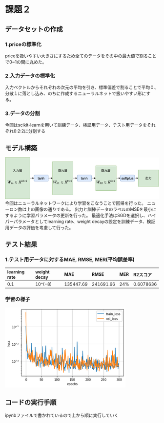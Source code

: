 # 課題２

## データセットの作成

### 1.priceの標準化
priceを扱いやすい大きさにするため全てのデータをその中の最大値で割ることで0~1の間に丸めた。
### 2.入力データの標準化
入力ベクトルからそれぞれの次元の平均を引き、標準偏差で割ることで平均０、分散１に落とし込み、のちに作成するニューラルネットで扱いやすい形にする。
### 3.データの分割
今回はscikit-learnを用いて訓練データ、検証用データ、テスト用データをそれぞれ6:2:2に分割する

## モデル構築
![model](https://github.com/Jumpei-Fujita/kadai2/blob/master/dentsu_neuralnet.png)<br>
今回はニューラルネットワークにより学習をこなうことで回帰を行った。
ニューロン数は上の画像の通りである。
出力と訓練データのラベルのMSEを最小にするように学習パラメータの更新を行った。
最適化手法はSGDを選択し、ハイパーパラメータとしてlearning rate、weight decayの設定を訓練データ、検証用データの評価を考慮して行った。

## テスト結果
### 1.テスト用データに対するMAE, RMSE, MER(平均誤差率)
|learning rate|weight decay|MAE|RMSE|MER|R2スコア|
|:--|:--|:--|:--|:--|:--|
|0.1|10^(-8)|135447.69|241691.66|24%|0.6078636|
### 学習の様子
![model](https://github.com/Jumpei-Fujita/kadai2/blob/master/glaph.png)

## コードの実行手順
ipynbファイルで書かれているので上から順に実行していく


